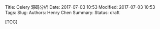 Title: Celery 源码分析
Date: 2017-07-03 10:53
Modified: 2017-07-03 10:53
Tags: 
Slug: 
Authors: Henry Chen
Summary:
Status: draft

[TOC]


